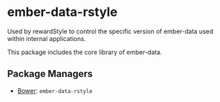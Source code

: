ember-data-rstyle
=================

Used by rewardStyle to control the specific version of ember-data used within internal applications.

This package includes the core library of ember-data.

Package Managers
----------------

* [Bower](http://bower.io): `ember-data-rstyle`
